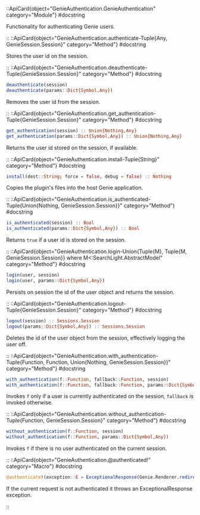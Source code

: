 

::ApiCard{object="GenieAuthentication.GenieAuthentication" category="Module"}
#docstring


Functionality for authenticating Genie users.

::
::ApiCard{object="GenieAuthentication.authenticate-Tuple{Any, GenieSession.Session}" category="Method"}
#docstring


Stores the user id on the session.

::
::ApiCard{object="GenieAuthentication.deauthenticate-Tuple{GenieSession.Session}" category="Method"}
#docstring


```julia
deauthenticate(session)
deauthenticate(params::Dict{Symbol,Any})
```

Removes the user id from the session.

::
::ApiCard{object="GenieAuthentication.get_authentication-Tuple{GenieSession.Session}" category="Method"}
#docstring


```julia
get_authentication(session) :: Union{Nothing,Any}
get_authentication(params::Dict{Symbol,Any}) :: Union{Nothing,Any}
```

Returns the user id stored on the session, if available.

::
::ApiCard{object="GenieAuthentication.install-Tuple{String}" category="Method"}
#docstring


```julia
install(dest::String; force = false, debug = false) :: Nothing
```

Copies the plugin's files into the host Genie application.

::
::ApiCard{object="GenieAuthentication.is_authenticated-Tuple{Union{Nothing, GenieSession.Session}}" category="Method"}
#docstring


```julia
is_authenticated(session) :: Bool
is_authenticated(params::Dict{Symbol,Any}) :: Bool
```

Returns `true` if a user id is stored on the session.

::
::ApiCard{object="GenieAuthentication.login-Union{Tuple{M}, Tuple{M, GenieSession.Session}} where M<:SearchLight.AbstractModel" category="Method"}
#docstring


```julia
login(user, session)
login(user, params::Dict{Symbol,Any})
```

Persists on session the id of the user object and returns the session.

::
::ApiCard{object="GenieAuthentication.logout-Tuple{GenieSession.Session}" category="Method"}
#docstring


```julia
logout(session) :: Sessions.Session
logout(params::Dict{Symbol,Any}) :: Sessions.Session
```

Deletes the id of the user object from the session, effectively logging the user off.

::
::ApiCard{object="GenieAuthentication.with_authentication-Tuple{Function, Function, Union{Nothing, GenieSession.Session}}" category="Method"}
#docstring


```julia
with_authentication(f::Function, fallback::Function, session)
with_authentication(f::Function, fallback::Function, params::Dict{Symbol,Any})
```

Invokes `f` only if a user is currently authenticated on the session, `fallback` is invoked otherwise.

::
::ApiCard{object="GenieAuthentication.without_authentication-Tuple{Function, GenieSession.Session}" category="Method"}
#docstring


```julia
without_authentication(f::Function, session)
without_authentication(f::Function, params::Dict{Symbol,Any})
```

Invokes `f` if there is no user authenticated on the current session.

::
::ApiCard{object="GenieAuthentication.@authenticated!" category="Macro"}
#docstring


```julia
@authenticate!(exception::E = ExceptionalResponse(Genie.Renderer.redirect(:show_login)))
```

If the current request is not authenticated it throws an ExceptionalResponse exception.

::
